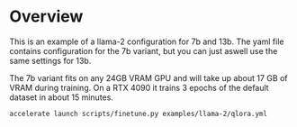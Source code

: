 # Overview

This is an example of a llama-2 configuration for 7b and 13b. The yaml file contains configuration for the 7b variant, but you can just aswell use the same settings for 13b.

The 7b variant fits on any 24GB VRAM GPU and will take up about 17 GB of VRAM during training. On a RTX 4090 it trains 3 epochs of the default dataset in about 15 minutes.

```shell
accelerate launch scripts/finetune.py examples/llama-2/qlora.yml

```

